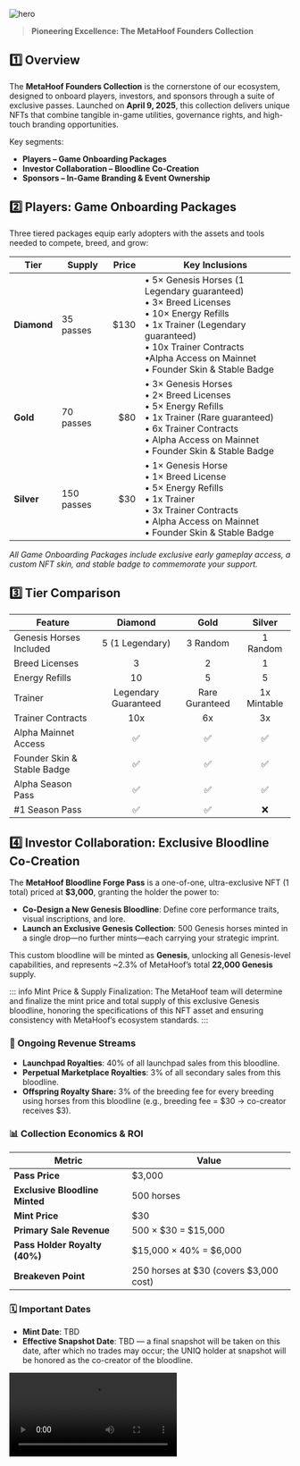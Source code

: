 ![hero](/img/banners/FOUNDERS.png)

> **Pioneering Excellence: The MetaHoof Founders Collection**

## 1️⃣ Overview

The **MetaHoof Founders Collection** is the cornerstone of our ecosystem, designed to onboard players, investors, and sponsors through a suite of exclusive passes. Launched on **April 9, 2025**, this collection delivers unique NFTs that combine tangible in-game utilities, governance rights, and high-touch branding opportunities.

Key segments:

- **Players – Game Onboarding Packages**
- **Investor Collaboration – Bloodline Co-Creation**
- **Sponsors – In-Game Branding & Event Ownership**

## 2️⃣ Players: Game Onboarding Packages

Three tiered packages equip early adopters with the assets and tools needed to compete, breed, and grow:

| Tier        | Supply     | Price | Key Inclusions                                                                                                                                                                                                                                          |
| ----------- | ---------- | ----: | ------------------------------------------------------------------------------------------------------------------------------------------------------------------------------------------------------------------------------------------------------- |
| **Diamond** | 35 passes  |  $130 | • 5× Genesis Horses (1 Legendary guaranteed)<br>• 3× Breed Licenses<br>• 10× Energy Refills<br>• 1x Trainer (Legendary guaranteed)<br>• 10x Trainer Contracts<br>•Alpha Access on Mainnet<br>• Founder Skin & Stable Badge
| **Gold**    | 70 passes  |   $80 | • 3× Genesis Horses<br>• 2× Breed Licenses<br>• 5× Energy Refills<br>• 1x Trainer (Rare guaranteed) <br>• 6x Trainer Contracts<br>• Alpha Access on Mainnet<br>• Founder Skin & Stable Badge
| **Silver**  | 150 passes |   $30 | • 1× Genesis Horse<br>• 1× Breed License<br>• 5× Energy Refills<br>• 1x Trainer<br>• 3x Trainer Contracts<br>• Alpha Access on Mainnet<br>• Founder Skin & Stable Badge

_All Game Onboarding Packages include exclusive early gameplay access, a custom NFT skin, and stable badge to commemorate your support._

## 3️⃣ Tier Comparison

| Feature                     |       Diamond        |      Gold      |   Silver    |
| --------------------------- | :------------------: | :------------: | :---------: |
| Genesis Horses Included     |   5 (1 Legendary)    |    3 Random    |  1 Random   |
| Breed Licenses              |          3           |       2        |      1      |
| Energy Refills              |          10          |       5        |      5      |
| Trainer                     | Legendary Guaranteed | Rare Guranteed | 1x Mintable |
| Trainer Contracts           |         10x          |       6x       |     3x      |
| Alpha Mainnet Access        |          ✅          |       ✅       |     ✅      |
| Founder Skin & Stable Badge |          ✅          |       ✅       |     ✅      |
| Alpha Season Pass           |          ✅          |       ✅       |     ✅      |
| #1 Season Pass              |          ✅          |       ✅       |     ❌      |

## 4️⃣ Investor Collaboration: Exclusive Bloodline Co-Creation

The **MetaHoof Bloodline Forge Pass** is a one-of-one, ultra-exclusive NFT (1 total) priced at **$3,000**, granting the holder the power to:

- **Co-Design a New Genesis Bloodline**: Define core performance traits, visual inscriptions, and lore.
- **Launch an Exclusive Genesis Collection**: 500 Genesis horses minted in a single drop—no further mints—each carrying your strategic imprint.

This custom bloodline will be minted as **Genesis**, unlocking all Genesis-level capabilities, and represents ~2.3% of MetaHoof’s total **22,000 Genesis** supply.

::: info
Mint Price & Supply Finalization: The MetaHoof team will determine and finalize the mint price and total supply of this exclusive Genesis bloodline, honoring the specifications of this NFT asset and ensuring consistency with MetaHoof’s ecosystem standards.
:::

### 🔄 Ongoing Revenue Streams

- **Launchpad Royalties**: 40% of all launchpad sales from this bloodline.
- **Perpetual Marketplace Royalties**: 3% of all secondary sales from this bloodline.
- **Offspring Royalty Share:** 3% of the breeding fee for every breeding using horses from this bloodline (e.g., breeding fee = $30 → co-creator receives $3).

### 📊 Collection Economics & ROI

| Metric                         | Value                                  |
| ------------------------------ | -------------------------------------- |
| **Pass Price**                 | $3,000                                 |
| **Exclusive Bloodline Minted** | 500 horses                             |
| **Mint Price**                 | $30                                    |
| **Primary Sale Revenue**       | 500 × $30 = $15,000                    |
| **Pass Holder Royalty (40%)**  | $15,000 × 40% = $6,000                 |
| **Breakeven Point**            | 250 horses at $30 (covers $3,000 cost) |

### 🗓 Important Dates

- **Mint Date**: TBD
- **Effective Snapshot Date**: TBD — a final snapshot will be taken on this date, after which no trades may occur; the UNIQ holder at snapshot will be honored as the co-creator of the bloodline.

<video controls="controls" src="./media/forge_pass.mov" />

## Conclusion

The Founders Collection anchors MetaHoof’s growth, aligning early supporters with governance, in-game utility, and economic upside. As a Founders holder, you become a **co-architect of our racing universe**.
